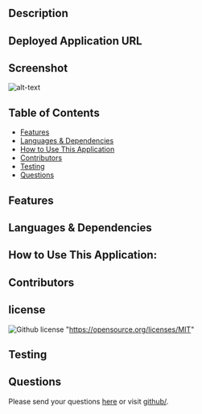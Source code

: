 # 
  
  ## Description

## Deployed Application URL

## Screenshot
![alt-text]()
## Table of Contents
* [Features](#features)
* [Languages & Dependencies](#languagesanddependencies)
* [How to Use This Application](#HowtoUseThisApplication)
* [Contributors](#contributors)
* [Testing](#testing)
* [Questions](#questions)
## Features

## Languages & Dependencies

## How to Use This Application:

## Contributors

## license
![Github license](https://img.shields.io/badge/license-MIT-blue.svg)
   "https://opensource.org/licenses/MIT"
  
## Testing

## Questions
Please send your questions [here](mailto:?subject=[GitHub]%20Dev%20Connect) or visit [github/](https://github.com/).


